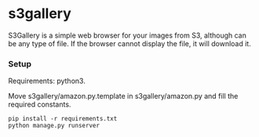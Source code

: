 # s3gallery

S3Gallery is a simple web browser for your images from S3, although can be any type of file. 
If the browser cannot display the file, it will download it.

### Setup

Requirements: python3.

Move s3gallery/amazon.py.template in s3gallery/amazon.py and fill the required constants.

```
pip install -r requirements.txt
python manage.py runserver
```
